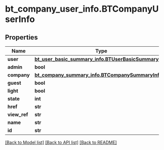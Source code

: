 # bt_company_user_info.BTCompanyUserInfo

## Properties
Name | Type | Description | Notes
------------ | ------------- | ------------- | -------------
**user** | [**bt_user_basic_summary_info.BTUserBasicSummaryInfo**](BTUserBasicSummaryInfo.md) |  | [optional] 
**admin** | **bool** |  | [optional] 
**company** | [**bt_company_summary_info.BTCompanySummaryInfo**](BTCompanySummaryInfo.md) |  | [optional] 
**guest** | **bool** |  | [optional] 
**light** | **bool** |  | [optional] 
**state** | **int** |  | [optional] 
**href** | **str** |  | [optional] 
**view_ref** | **str** |  | [optional] 
**name** | **str** |  | [optional] 
**id** | **str** |  | [optional] 

[[Back to Model list]](../README.md#documentation-for-models) [[Back to API list]](../README.md#documentation-for-api-endpoints) [[Back to README]](../README.md)


